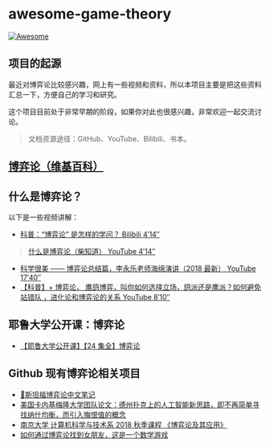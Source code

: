# awesome-game-theory
[![Awesome](https://awesome.re/badge.svg)](https://awesome.re)

## 项目的起源

最近对博弈论比较感兴趣，网上有一些视频和资料，所以本项目主要是把这些资料汇总一下，方便自己的学习和研究。

这个项目目前处于非常早期的阶段，如果你对此也很感兴趣，非常欢迎一起交流讨论。

>文档资源途径：GitHub、YouTube、Bilibili、书本。

## [博弈论（维基百科）](https://zh.wikipedia.org/wiki/%E5%8D%9A%E5%BC%88%E8%AE%BA)

## 什么是博弈论？

以下是一些视频讲解：

- [科普：“博弈论” 是怎样的学问？ Bilibili 4′14″](https://www.bilibili.com/video/av14679279/)
>[什么是博弈论（柴知道） YouTube 4′14″](https://www.youtube.com/watch?v=XOf5nkiReLI)
- [科学很美 —— 博弈论总结篇，李永乐老师海绵演讲（2018 最新） YouTube 17′40″](https://www.youtube.com/watch?v=BUn88WTmcOU)
- [【科普】+ 博弈论， 鹰鸽博弈，叫你如何选择立场，鸽派还是鹰派？如何避免站错队 ，进化论和博弈论的关系 YouTube 8′10″](https://www.youtube.com/watch?v=YXUayYPfNQ4)

## 耶鲁大学公开课：博弈论

- [【耶鲁大学公开课】【24 集全】博弈论](https://www.bilibili.com/video/av53405006/)

## Github 现有博弈论相关项目

- [📖斯坦福博弈论中文笔记](https://github.com/apachecn/stanford-game-theory-notes-zh)
- [美国卡内基梅隆大学团队论文：德州扑克上的人工智能新思路，即不再简单寻找纳什均衡，而引入悔恨值的概念](https://github.com/peterjiawhite/Superhuman_AI_in_multiplayer_poker_-)
- [南京大学 计算机科学与技术系 2018 秋季课程 《博弈论及其应用》](https://github.com/kestory/NJU-GameTheory-Homework)
- [如何通过博弈论找到女朋友，这是一个数学游戏](https://github.com/gaosiqiang/gameTheory/blob/master/README.md)
